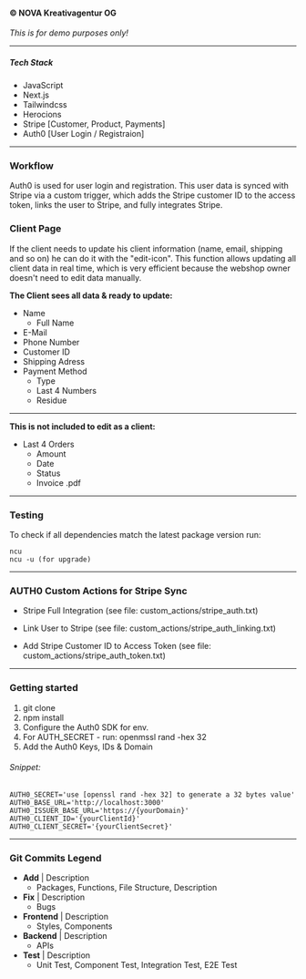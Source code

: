 #### © NOVA Kreativagentur OG

_This is for demo purposes only!_

---

##### Tech Stack

- JavaScript
- Next.js
- Tailwindcss
- Herocions
- Stripe [Customer, Product, Payments]
- Auth0 [User Login / Registraion]

---

### Workflow

Auth0 is used for user login and registration. This user data is synced with Stripe via a custom trigger, which adds the Stripe customer ID to the access token, links the user to Stripe, and fully integrates Stripe.

### Client Page

If the client needs to update his client information (name, email, shipping and so on) he can do it with the "edit-icon". This function allows updating all client data in real time, which is very efficient because the webshop owner doesn't need to edit data manually.

**The Client sees all data & ready to update:**

- Name
  - Full Name
- E-Mail
- Phone Number
- Customer ID
- Shipping Adress
- Payment Method
  - Type
  - Last 4 Numbers
  - Residue

---

**This is not included to edit as a client:**

- Last 4 Orders
  - Amount
  - Date
  - Status
  - Invoice .pdf

---

### Testing

To check if all dependencies match the latest package version run:

    ncu
    ncu -u (for upgrade)

---

### AUTH0 Custom Actions for Stripe Sync

- Stripe Full Integration
  (see file: custom_actions/stripe_auth.txt)

- Link User to Stripe
  (see file: custom_actions/stripe_auth_linking.txt)

- Add Stripe Customer ID to Access Token
  (see file: custom_actions/stripe_auth_token.txt)

---

### Getting started

1. git clone
2. npm install
3. Configure the Auth0 SDK for env.
4. For AUTH_SECRET - run: openmssl rand -hex 32
5. Add the Auth0 Keys, IDs & Domain

###### Snippet:

    AUTH0_SECRET='use [openssl rand -hex 32] to generate a 32 bytes value'
    AUTH0_BASE_URL='http://localhost:3000'
    AUTH0_ISSUER_BASE_URL='https://{yourDomain}'
    AUTH0_CLIENT_ID='{yourClientId}'
    AUTH0_CLIENT_SECRET='{yourClientSecret}'

---

### Git Commits Legend

- **Add** | Description
  - Packages, Functions, File Structure, Description
- **Fix** | Description
  - Bugs
- **Frontend** | Description
  - Styles, Components
- **Backend** | Description
  - APIs
- **Test** | Description
  - Unit Test, Component Test, Integration Test, E2E Test
